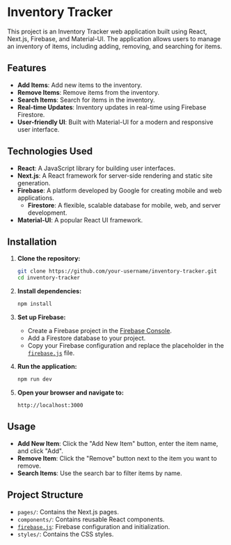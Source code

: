 # Inventory Tracker

This project is an Inventory Tracker web application built using React, Next.js, Firebase, and Material-UI. The application allows users to manage an inventory of items, including adding, removing, and searching for items.

## Features

- **Add Items**: Add new items to the inventory.
- **Remove Items**: Remove items from the inventory.
- **Search Items**: Search for items in the inventory.
- **Real-time Updates**: Inventory updates in real-time using Firebase Firestore.
- **User-friendly UI**: Built with Material-UI for a modern and responsive user interface.

## Technologies Used

- **React**: A JavaScript library for building user interfaces.
- **Next.js**: A React framework for server-side rendering and static site generation.
- **Firebase**: A platform developed by Google for creating mobile and web applications.
  - **Firestore**: A flexible, scalable database for mobile, web, and server development.
- **Material-UI**: A popular React UI framework.

## Installation

1. **Clone the repository:**
   ```bash
   git clone https://github.com/your-username/inventory-tracker.git
   cd inventory-tracker
   ```

2. **Install dependencies:**
   ```bash
   npm install
   ```

3. **Set up Firebase:**
   - Create a Firebase project in the [Firebase Console](https://console.firebase.google.com/).
   - Add a Firestore database to your project.
   - Copy your Firebase configuration and replace the placeholder in the [`firebase.js`](command:_github.copilot.openRelativePath?%5B%7B%22scheme%22%3A%22file%22%2C%22authority%22%3A%22%22%2C%22path%22%3A%22%2Fc%3A%2FUsers%2FHP%2FDesktop%2Fdev%2Fheadstarter%20AI%20projects%2Finventory-management-system%2Ffirebase.js%22%2C%22query%22%3A%22%22%2C%22fragment%22%3A%22%22%7D%5D "c:\Users\HP\Desktop\dev\headstarter AI projects\inventory-management-system\firebase.js") file.

4. **Run the application:**
   ```bash
   npm run dev
   ```

5. **Open your browser and navigate to:**
   ```
   http://localhost:3000
   ```

## Usage

- **Add New Item**: Click the "Add New Item" button, enter the item name, and click "Add".
- **Remove Item**: Click the "Remove" button next to the item you want to remove.
- **Search Items**: Use the search bar to filter items by name.

## Project Structure

- `pages/`: Contains the Next.js pages.
- `components/`: Contains reusable React components.
- [`firebase.js`](command:_github.copilot.openRelativePath?%5B%7B%22scheme%22%3A%22file%22%2C%22authority%22%3A%22%22%2C%22path%22%3A%22%2Fc%3A%2FUsers%2FHP%2FDesktop%2Fdev%2Fheadstarter%20AI%20projects%2Finventory-management-system%2Ffirebase.js%22%2C%22query%22%3A%22%22%2C%22fragment%22%3A%22%22%7D%5D "c:\Users\HP\Desktop\dev\headstarter AI projects\inventory-management-system\firebase.js"): Firebase configuration and initialization.
- `styles/`: Contains the CSS styles.